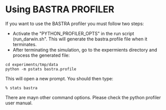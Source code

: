 # Using BASTRA PROFILER

If you want to use the BASTRA profiler you must follow two steps:
* Activate the "PYTHON_PROFILER_OPTS" in the run script (run_darwin.sh". This will generate the bastra.profile file when it terminates.
* After terminating the simulation, go to the expermients directory and process the generated file:
```
cd experiments/tmp/data
python -m pstats bastra.profile 
```
This will open a new prompt.
You should then type:
```
% stats bastra
```
There are mayn other command options. Please check the python profiler user manual.
